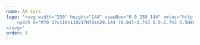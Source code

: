 ```yaml
---
name: AA Cars
logo: '<svg width="250" height="144" viewBox="0 0 250 144" xmlns="http://www.w3.org/2000/svg">
    <path d="M70 17v110h110V17H70zm29.144 70.84l-2.743 5.5-2.743 5.5H88.1c-3.057 0-5.556-.074-5.551-.164.003-.091 5.643-12.491 12.532-27.556l12.525-27.39 7.156-.058 7.157-.058.056 27.254.056 27.254 12.431-27.196 12.432-27.196 7.203-.058 7.203-.058V98.841h-9.678v-11h-13.2l-2.752 5.502-2.754 5.502-10.282-.057-10.283-.057-.06-5.445-.059-5.446H99.144zm13.019-28.361c-.07.08-6.03 13.06-7.646 16.647L103.9 77.5H112.24v-9.057c0-4.981-.036-9.016-.077-8.965zm39.042.532c-2.83 6.132-7.944 17.338-7.944 17.404 0 .047 1.88.086 4.178.086h4.181l-.005-9.185c-.004-9.102-.008-9.178-.41-8.305z" fill="currentColor" fill-rule="evenodd"></path>
</svg>'
order: 1
---
```

